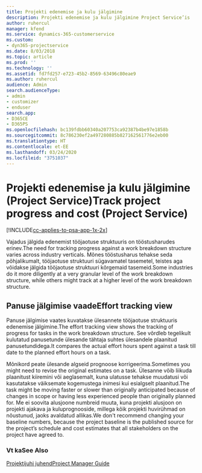 ```yaml
---
title: Projekti edenemise ja kulu jälgimine
description: Projekti edenemise ja kulu jälgimine Project Service’is
author: ruhercul
manager: kfend
ms.service: dynamics-365-customerservice
ms.custom:
- dyn365-projectservice
ms.date: 8/03/2018
ms.topic: article
ms.prod: ''
ms.technology: ''
ms.assetid: fd7fd257-e723-45b2-8569-63496c80eae9
ms.author: ruhercul
audience: Admin
search.audienceType:
- admin
- customizer
- enduser
search.app:
- D365CE
- D365PS
ms.openlocfilehash: bc139fdbb60340a207753ca92387b4be97e1858b
ms.sourcegitcommit: 8c786230ef2a497280885b827162561776e2eb00
ms.translationtype: HT
ms.contentlocale: et-EE
ms.lasthandoff: 03/24/2020
ms.locfileid: "3751037"
---
```

# <a name="track-project-progress-and-cost-project-service"></a><span data-ttu-id="5a153-103">Projekti edenemise ja kulu jälgimine (Project Service)</span><span class="sxs-lookup"><span data-stu-id="5a153-103">Track project progress and cost (Project Service)</span></span>

[!INCLUDE[cc-applies-to-psa-app-1x-2x](../includes/cc-applies-to-psa-app-1x-2x.md)]

<span data-ttu-id="5a153-104">Vajadus jälgida edenemist tööjaotuse struktuuris on tööstusharudes erinev.</span><span class="sxs-lookup"><span data-stu-id="5a153-104">The need for tracking progress against a work breakdown structure varies across industry verticals.</span></span> <span data-ttu-id="5a153-105">Mõnes tööstusharus tehakse seda põhjalikumalt, tööjaotuse struktuuri sügavamatel tasemetel, teistes aga võidakse jälgida tööjaotuse struktuuri kõrgemaid tasemeid.</span><span class="sxs-lookup"><span data-stu-id="5a153-105">Some industries do it more diligently at a very granular level of the work breakdown structure, while others might track at a higher level of the work breakdown structure.</span></span>  
  
## <a name="effort-tracking-view"></a><span data-ttu-id="5a153-106">Panuse jälgimise vaade</span><span class="sxs-lookup"><span data-stu-id="5a153-106">Effort tracking view</span></span>  
<span data-ttu-id="5a153-107">Panuse jälgimise vaates kuvatakse ülesannete tööjaotuse struktuuris edenemise jälgimine.</span><span class="sxs-lookup"><span data-stu-id="5a153-107">The effort tracking view shows the tracking of progress for tasks in the work breakdown structure.</span></span> <span data-ttu-id="5a153-108">See võrdleb tegelikult kulutatud panusetunde ülesande tähtaja suhtes ülesandele plaanitud panusetundidega.</span><span class="sxs-lookup"><span data-stu-id="5a153-108">It compares the actual effort hours spent against a task till date to the planned effort hours on a task.</span></span>  
  
<span data-ttu-id="5a153-109">Mõnikord peate ülesande algseid prognoose korrigeerima.</span><span class="sxs-lookup"><span data-stu-id="5a153-109">Sometimes you might need to revise the original estimates on a task.</span></span> <span data-ttu-id="5a153-110">Ülesanne võib liikuda plaanitust kiiremini või aeglasemalt, kuna ulatusse tehakse muudatusi või kasutatakse väiksemate kogemustega inimesi kui esialgselt plaanitud.</span><span class="sxs-lookup"><span data-stu-id="5a153-110">The task might be moving faster or slower than originally anticipated because of changes in scope or having less experienced people than originally planned for.</span></span> <span data-ttu-id="5a153-111">Me ei soovita alusjoone numbreid muuta, kuna projekti alusjoon on projekti ajakava ja kuluprognooside, millega kõik projekti huvirühmad on nõustunud, jaoks avaldatud allikas.</span><span class="sxs-lookup"><span data-stu-id="5a153-111">We don't recommend changing your baseline numbers, because the project baseline is the published source for the project’s schedule and cost estimates that all stakeholders on the project have agreed to.</span></span>  
  
### <a name="see-also"></a><span data-ttu-id="5a153-112">Vt ka</span><span class="sxs-lookup"><span data-stu-id="5a153-112">See Also</span></span>  
 [<span data-ttu-id="5a153-113">Projektijuhi juhend</span><span class="sxs-lookup"><span data-stu-id="5a153-113">Project Manager Guide</span></span>](../project-service/project-manager-guide.md)
